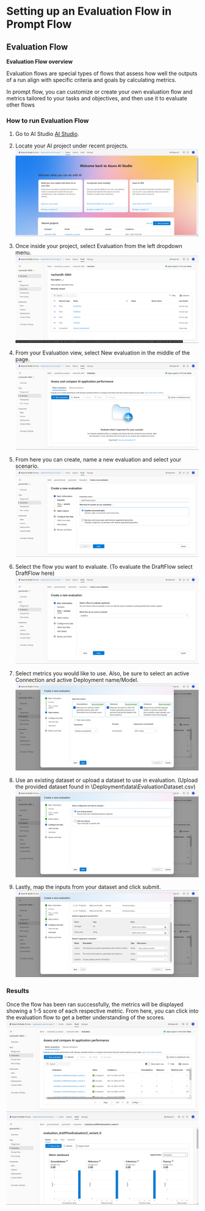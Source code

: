 # Setting up an Evaluation Flow in Prompt Flow
<h2>
Evaluation Flow
</h2>

**Evaluation Flow overview**

Evaluation flows are special types of flows that assess how well the outputs of a run align with specific criteria and goals by calculating metrics.

In prompt flow, you can customize or create your own evaluation flow and metrics tailored to your tasks and objectives, and then use it to evaluate other flows


### **How to run Evaluation Flow**

1. Go to AI Studio [AI Studio](https://ai.azure.com/).

   
2.  Locate your AI project under recent projects.
 ![image1](images/evaluation/image1.png)

        
3.  Once inside your project, select Evaluation from the left dropdown menu.
 ![image2](images/evaluation/image2.png)


4. From your Evaluation view, select New evaluation in the middle of the page. 
 ![imag3](images/evaluation/image3.png)

5. From here you can create, name a new evaluation and select your scenario. 
 ![image4](images/evaluation/image4.png)
6. Select the flow you want to evaluate. (To evaluate the DraftFlow select DraftFlow here)
 ![image5](images/evaluation/image5.png)
7. Select metrics you would like to use. Also, be sure to select an active Connection and active Deployment name/Model.
 ![image6](images/evaluation/image6.png)
8. Use an existing dataset or upload a dataset to use in evaluation. (Upload the provided dataset found in \Deployment\data\EvaluationDataset.csv)
 ![image7](images/evaluation/image7.png)

9. Lastly, map the inputs from your dataset and click submit.
 ![image8](images/evaluation/image8.png)


### Results

Once the flow has been ran successfully, the metrics will be displayed showing a 1-5 score of each respective metric. From here, you can click into the evaluation flow to get a better understanding of the scores.
  ![image9](images/evaluation/image9.png)
  ![image10](images/evaluation/image10.png)



